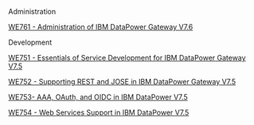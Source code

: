 Administration

[WE761 - Administration of IBM DataPower Gateway V7.6](https://www.ibm.com/training/course/WE761G)


Development

[WE751 - Essentials of Service Development for IBM DataPower Gateway V7.5](https://www.ibm.com/training/course/WE751G)

[WE752 - Supporting REST and JOSE in IBM DataPower Gateway V7.5](https://www.ibm.com/training/course/WE752G)

[WE753- AAA, OAuth, and OIDC in IBM DataPower V7.5](https://www.ibm.com/training/course/WE753G)

[WE754 - Web Services Support in IBM DataPower V7.5](https://www.ibm.com/training/course/WE754G)
